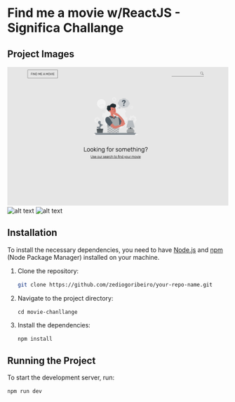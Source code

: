 # Find me a movie w/ReactJS - Significa Challange

## Project Images

![alt text](https://github.com/zediogoribeiro/significa-challenge/blob/main/movie-challange/Home_emptystate.png)
![alt text](https://github.com/zediogoribeiro/[reponame]/blob/[branch]/image.jpg?raw=true)
![alt text](https://github.com/zediogoribeiro/[reponame]/blob/[branch]/image.jpg?raw=true)

## Installation

To install the necessary dependencies, you need to have [Node.js](https://nodejs.org/) and [npm](https://www.npmjs.com/) (Node Package Manager) installed on your machine.

1. Clone the repository:

   ```bash
   git clone https://github.com/zediogoribeiro/your-repo-name.git
   ```

2. Navigate to the project directory:

   ```
   cd movie-chanllange

   ```

3. Install the dependencies:

   ```bash
   npm install
   ```

## Running the Project

To start the development server, run:

```bash
npm run dev
```
